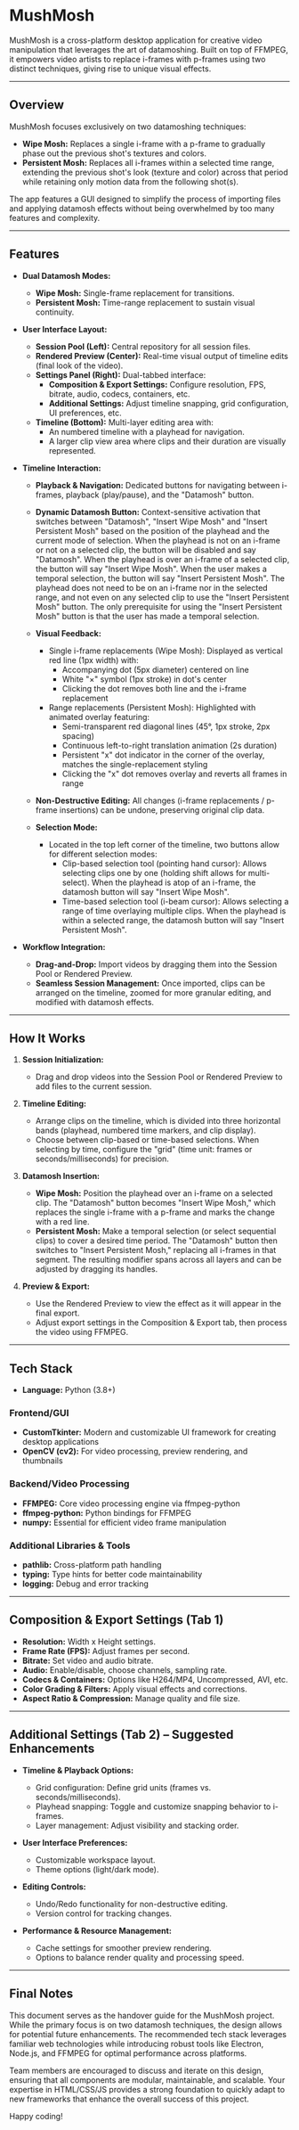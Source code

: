 # MushMosh

MushMosh is a cross-platform desktop application for creative video manipulation that leverages the art of datamoshing. Built on top of FFMPEG, it empowers video artists to replace i-frames with p-frames using two distinct techniques, giving rise to unique visual effects.

---

## Overview

MushMosh focuses exclusively on two datamoshing techniques:

- **Wipe Mosh:** Replaces a single i-frame with a p-frame to gradually phase out the previous shot's textures and colors.
- **Persistent Mosh:** Replaces all i-frames within a selected time range, extending the previous shot's look (texture and color) across that period while retaining only motion data from the following shot(s).

The app features a GUI designed to simplify the process of importing files and applying datamosh effects without being overwhelmed by too many features and complexity.

---

## Features

- **Dual Datamosh Modes:**
  - **Wipe Mosh:** Single-frame replacement for transitions.
  - **Persistent Mosh:** Time-range replacement to sustain visual continuity.
  
- **User Interface Layout:**
  - **Session Pool (Left):** Central repository for all session files.
  - **Rendered Preview (Center):** Real-time visual output of timeline edits (final look of the video).
  - **Settings Panel (Right):** Dual-tabbed interface:
    - **Composition & Export Settings:** Configure resolution, FPS, bitrate, audio, codecs, containers, etc.
    - **Additional Settings:** Adjust timeline snapping, grid configuration, UI preferences, etc.
  - **Timeline (Bottom):** Multi-layer editing area with:
    - An numbered timeline with a playhead for navigation.
    - A larger clip view area where clips and their duration are visually represented.
  
- **Timeline Interaction:**
  - **Playback & Navigation:** Dedicated buttons for navigating between i-frames, playback (play/pause), and the "Datamosh" button.
  - **Dynamic Datamosh Button:** Context-sensitive activation that switches between "Datamosh", "Insert Wipe Mosh" and "Insert Persistent Mosh" based on the position of the playhead and the current mode of selection. When the playhead is not on an i-frame or not on a selected clip, the button will be disabled and say "Datamosh". When the playhead is over an i-frame of a selected clip, the button will say "Insert Wipe Mosh". When the user makes a temporal selection, the button will say "Insert Persistent Mosh". The playhead does not need to be on an i-frame nor in the selected range, and not even on any selected clip to use the "Insert Persistent Mosh" button. The only prerequisite for using the "Insert Persistent Mosh" button is that the user has made a temporal selection.

  - **Visual Feedback:**  
    - Single i-frame replacements (Wipe Mosh): Displayed as vertical red line (1px width) with:
      - Accompanying dot (5px diameter) centered on line
      - White "×" symbol (1px stroke) in dot's center
      - Clicking the dot removes both line and the i-frame replacement  
    - Range replacements (Persistent Mosh): Highlighted with animated overlay featuring:
      - Semi-transparent red diagonal lines (45°, 1px stroke, 2px spacing)
      - Continuous left-to-right translation animation (2s duration)
      - Persistent "x" dot indicator in the corner of the overlay, matches the single-replacement styling
      - Clicking the "x" dot removes overlay and reverts all frames in range
  - **Non-Destructive Editing:** All changes (i-frame replacements / p-frame insertions) can be undone, preserving original clip data.
  - **Selection Mode:**
    - Located in the top left corner of the timeline, two buttons allow for different selection modes:
      - Clip-based selection tool (pointing hand cursor): Allows selecting clips one by one (holding shift allows for multi-select). When the playhead is atop of an i-frame, the datamosh button will say "Insert Wipe Mosh".
      - Time-based selection tool (i-beam cursor): Allows selecting a range of time overlaying multiple clips. When the playhead is within a selected range, the datamosh button will say "Insert Persistent Mosh".

- **Workflow Integration:**
  - **Drag-and-Drop:** Import videos by dragging them into the Session Pool or Rendered Preview.
  - **Seamless Session Management:** Once imported, clips can be arranged on the timeline, zoomed for more granular editing, and modified with datamosh effects.

---

## How It Works

1. **Session Initialization:**
   - Drag and drop videos into the Session Pool or Rendered Preview to add files to the current session.

2. **Timeline Editing:**
   - Arrange clips on the timeline, which is divided into three horizontal bands (playhead, numbered time markers, and clip display).
   - Choose between clip-based or time-based selections. When selecting by time, configure the "grid" (time unit: frames or seconds/milliseconds) for precision.

3. **Datamosh Insertion:**
   - **Wipe Mosh:** Position the playhead over an i-frame on a selected clip. The "Datamosh" button becomes "Insert Wipe Mosh," which replaces the single i-frame with a p-frame and marks the change with a red line.
   - **Persistent Mosh:** Make a temporal selection (or select sequential clips) to cover a desired time period. The "Datamosh" button then switches to "Insert Persistent Mosh," replacing all i-frames in that segment. The resulting modifier spans across all layers and can be adjusted by dragging its handles.

4. **Preview & Export:**
   - Use the Rendered Preview to view the effect as it will appear in the final export.
   - Adjust export settings in the Composition & Export tab, then process the video using FFMPEG.

---

## Tech Stack
- **Language:** Python (3.8+)

### Frontend/GUI
- **CustomTkinter:** Modern and customizable UI framework for creating desktop applications
- **OpenCV (cv2):** For video processing, preview rendering, and thumbnails

### Backend/Video Processing
- **FFMPEG:** Core video processing engine via ffmpeg-python
- **ffmpeg-python:** Python bindings for FFMPEG
- **numpy:** Essential for efficient video frame manipulation

### Additional Libraries & Tools
- **pathlib:** Cross-platform path handling
- **typing:** Type hints for better code maintainability
- **logging:** Debug and error tracking

---

## Composition & Export Settings (Tab 1)

- **Resolution:** Width x Height settings.
- **Frame Rate (FPS):** Adjust frames per second.
- **Bitrate:** Set video and audio bitrate.
- **Audio:** Enable/disable, choose channels, sampling rate.
- **Codecs & Containers:** Options like H264/MP4, Uncompressed, AVI, etc.
- **Color Grading & Filters:** Apply visual effects and corrections.
- **Aspect Ratio & Compression:** Manage quality and file size.

---

## Additional Settings (Tab 2) – Suggested Enhancements

- **Timeline & Playback Options:**
  - Grid configuration: Define grid units (frames vs. seconds/milliseconds).
  - Playhead snapping: Toggle and customize snapping behavior to i-frames.
  - Layer management: Adjust visibility and stacking order.
  
- **User Interface Preferences:**
  - Customizable workspace layout.
  - Theme options (light/dark mode).

- **Editing Controls:**
  - Undo/Redo functionality for non-destructive editing.
  - Version control for tracking changes.

- **Performance & Resource Management:**
  - Cache settings for smoother preview rendering.
  - Options to balance render quality and processing speed.

---

## Final Notes

This document serves as the handover guide for the MushMosh project. While the primary focus is on two datamosh techniques, the design allows for potential future enhancements. The recommended tech stack leverages familiar web technologies while introducing robust tools like Electron, Node.js, and FFMPEG for optimal performance across platforms.

Team members are encouraged to discuss and iterate on this design, ensuring that all components are modular, maintainable, and scalable. Your expertise in HTML/CSS/JS provides a strong foundation to quickly adapt to new frameworks that enhance the overall success of this project.

Happy coding!
